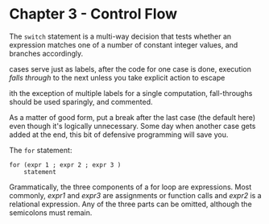 # Chapter 3 - Control Flow

The `switch` statement is a multi-way decision that tests whether an expression matches one of a number of constant integer values, and branches accordingly.

cases serve just as labels, after the code for one case is done, execution _falls through_ to the next unless you take explicit action to escape

ith the exception of multiple labels for a single computation, fall-throughs should be used sparingly, and commented.

As a matter of good form, put a break after the last case (the default here) even though it's logically unnecessary. Some day when another case gets added at the end, this bit of defensive programming will save you.

The `for` statement:

```
for (expr 1 ; expr 2 ; expr 3 )
    statement
```

Grammatically, the three components of a for loop are expressions. Most commonly, _expr1_ and _expr3_ are assignments or function calls and _expr2_ is a relational expression. Any of the three parts can be omitted, although the semicolons must remain.